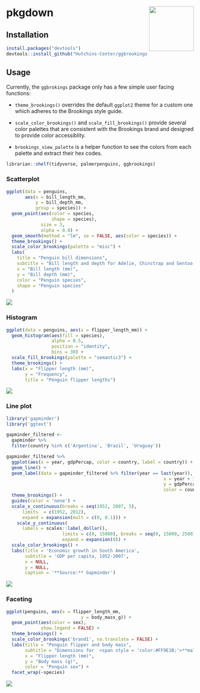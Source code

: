 
<!-- README.md is generated from README.Rmd. Please edit that file -->

# pkgdown <img src="man/figures/logo.png" align="right" alt="" width="120" />

## Installation

``` r
install.packages("devtools")
devtools::install_github("Hutchins-Center/ggbrookings", build_vignettes = TRUE)
```

## Usage

Currently, the `ggbrokings` package only has a few simple user facing
functions:

-   `theme_brookings()` overrides the default `ggplot2` theme for a
    custom one which adheres to the Brookings style guide.

-   `scale_color_brookings()` and `scale_fill_brookings()` provide
    several color palettes that are consistent with the Brookings brand
    and designed to provide color accessiblity.

-   `brookings_view_palette` is a helper function to see the colors from
    each palette and extract their hex codes.

``` r
librarian::shelf(tidyverse, palmerpenguins, ggbrookings)
```

### Scatterplot

``` r
ggplot(data = penguins,
       aes(x = bill_length_mm,
           y = bill_depth_mm,
           group = species)) +
  geom_point(aes(color = species,
                 shape = species),
             size = 3,
             alpha = 0.8) +
  geom_smooth(method = "lm", se = FALSE, aes(color = species)) +
  theme_brookings() +
  scale_color_brookings(palette = "misc") +
  labs(
    title = "Penguin bill dimensions",
    subtitle = "Bill length and depth for Adelie, Chinstrap and Gentoo Penguins at Palmer Station LTER",
    x = "Bill length (mm)",
    y = "Bill depth (mm)",
    color = "Penguin species",
    shape = "Penguin species"
  )
```

<img src="man/figures/unnamed-chunk-2-1.png" style="display: block; margin: auto;" />

### Histogram

``` r
ggplot(data = penguins, aes(x = flipper_length_mm)) +
  geom_histogram(aes(fill = species),
                 alpha = 0.5,
                 position = "identity",
                 bins = 30) +
  scale_fill_brookings(palette = "semantic3") +
  theme_brookings() +
  labs(x = "Flipper length (mm)",
       y = "Frequency",
       title = "Penguin flipper lengths")
```

<img src="man/figures/unnamed-chunk-3-1.png" style="display: block; margin: auto;" />

### Line plot

``` r
library('gapminder')
library('ggtext')

gapminder_filtered <-
  gapminder %>% 
  filter(country %in% c('Argentina', 'Brazil', 'Uruguay'))  

gapminder_filtered %>% 
  ggplot(aes(x = year, gdpPercap, color = country, label = country)) +
  geom_line() +
  geom_label(data = gapminder_filtered %>% filter(year == last(year)), aes(label = country, 
                                                           x = year + 3, 
                                                           y = gdpPercap + 250, 
                                                           color = country)) +
  theme_brookings() +
  guides(color = 'none') +
  scale_x_continuous(breaks = seq(1952, 2007, 5),
      limits  = c(1952, 2012),
      expand = expansion(mult = c(0, 0.1))) +
    scale_y_continuous(
      labels = scales::label_dollar(), 
                     limits = c(0, 15000), breaks = seq(0, 15000, 2500),
                     expand = expansion(0)) +
  scale_color_brookings() +
  labs(title = 'Economic growth in South America',
       subtitle = 'GDP per capita, 1952-2007',
       x = NULL, 
       y = NULL, 
       caption = '**Source:** Gapminder')
```

<img src="man/figures/unnamed-chunk-4-1.png" style="display: block; margin: auto;" />

### Faceting

``` r
ggplot(penguins, aes(x = flipper_length_mm,
                            y = body_mass_g)) +
  geom_point(aes(color = sex),
             show.legend = FALSE) +
  theme_brookings() +
  scale_color_brookings('brand1', na.translate = FALSE) +
  labs(title = "Penguin flipper and body mass",
       subtitle = "Dimensions for  <span style = 'color:#FF9E1B;'>**male**</span> and <span style = 'color:#003A79;'>**female**</span> Adelie, Chinstrap and Gentoo Penguins at Palmer Station LTER",
       x = "Flipper length (mm)",
       y = "Body mass (g)",
       color = "Penguin sex") +
  facet_wrap(~species)
```

<img src="man/figures/unnamed-chunk-5-1.png" style="display: block; margin: auto;" />
